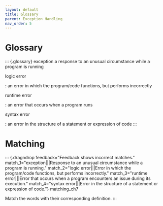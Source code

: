 ```yaml
---
layout: default
title: Glossary
parent: Exception Handling
nav_order: 5
---
```


# Glossary

::: {.glossary}
exception a response to an unusual circumstance while a program is
running

logic error

:   an error in which the program/code functions, but performs
    incorrectly

runtime error

:   an error that occurs when a program runs

syntax error

:   an error in the structure of a statement or expression of code
:::

# Matching

::: {.dragndrop feedback="Feedback shows incorrect matches." match_1="exception|||Response to an unusual circumstance while a program is running." match_2="logic error|||Error in which the program/code functions, but performs incorrectly." match_3="runtime error|||Error that occurs when a program encounters an issue during its execution." match_4="syntax error|||Error in the structure of a statement or expression of code."}
matching_ch7

Match the words with their corresponding definition.
:::
